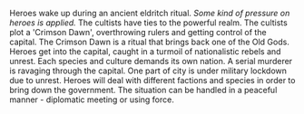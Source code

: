 Heroes wake up during an ancient eldritch ritual.
*Some kind of pressure on heroes is applied.*
The cultists have ties to the powerful realm.
The cultists plot a 'Crimson Dawn', overthrowing rulers and getting control of the capital.
The Crimson Dawn is a ritual that brings back one of the Old Gods.
Heroes get into the capital, caught in a turmoil of nationalistic rebels and unrest. 
Each species and culture demands its own nation.
A serial murderer is ravaging through the capital.
One part of city is under military lockdown due to unrest.
Heroes will deal with different factions and species in order to bring down the government.
The situation can be handled in a peaceful manner - diplomatic meeting or using force.
